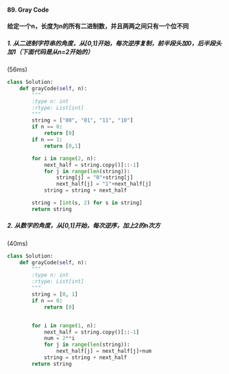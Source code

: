 #### 89. Gray Code
#### 给定一个n，长度为n的所有二进制数，并且两两之间只有一个位不同

##### 1. 从二进制字符串的角度，从[0,1]开始，每次逆序复制，前半段头加0，后半段头加1（下面代码是从n=2开始的）

(56ms)

```python
class Solution:
    def grayCode(self, n):
        """
        :type n: int
        :rtype: List[int]
        """
        string = ["00", "01", "11", "10"]
        if n == 0:
            return [0]
        if n == 1:
            return [0,1]

        for i in range(2, n):
            next_half = string.copy()[::-1]
            for j in range(len(string)):
                string[j] = "0"+string[j]
                next_half[j] = "1"+next_half[j]
            string = string + next_half

        string = [int(s, 2) for s in string]
        return string
```

##### 2. 从数字的角度，从[0,1]开始，每次逆序，加上2的n次方

(40ms)

```python
class Solution:
    def grayCode(self, n):
        """
        :type n: int
        :rtype: List[int]
        """
        string = [0, 1]
        if n == 0:
            return [0]


        for i in range(1, n):
            next_half = string.copy()[::-1]
            num = 2**i
            for j in range(len(string)):
                next_half[j] = next_half[j]+num
            string = string + next_half
        return string
```
